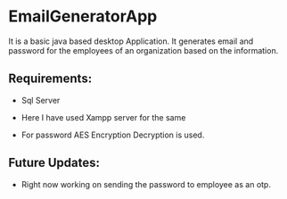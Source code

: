 # EmailGeneratorApp

It is a basic java based desktop Application.
It generates email and password for the employees of an organization based on the information.

## Requirements:
* Sql Server
* Here I have used Xampp server for the same

* For password AES Encryption Decryption is used.

## Future Updates:
* Right now working on sending the password to employee as an otp.
